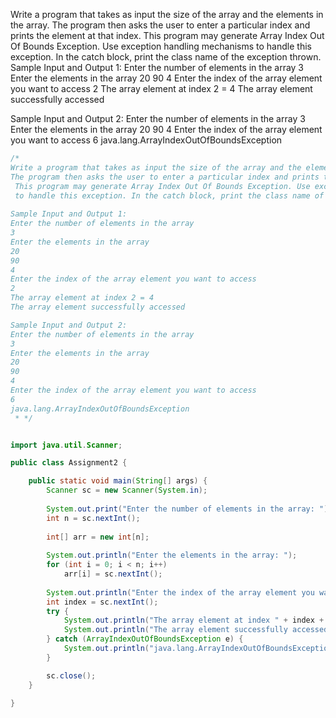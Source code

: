 Write a program that takes as input the size of the array and the elements in the array. The program then asks the user to enter a particular index and prints the element at that index. This program may generate Array Index Out Of Bounds Exception. Use exception handling mechanisms to handle this exception. In the catch block, print the class name of the exception thrown. Sample Input and Output 1: Enter the number of elements in the array 3 Enter the elements in the array 20 90 4 Enter the index of the array element you want to access 2 The array element at index 2 = 4 The array element successfully accessed

Sample Input and Output 2: Enter the number of elements in the array 3 Enter the elements in the array 20 90 4 Enter the index of the array element you want to access 6 java.lang.ArrayIndexOutOfBoundsException

```java
/*
Write a program that takes as input the size of the array and the elements in the array. 
The program then asks the user to enter a particular index and prints the element at that index.
 This program may generate Array Index Out Of Bounds Exception. Use exception handling mechanisms 
 to handle this exception. In the catch block, print the class name of the exception thrown.
 
Sample Input and Output 1:
Enter the number of elements in the array
3
Enter the elements in the array
20
90
4
Enter the index of the array element you want to access
2
The array element at index 2 = 4
The array element successfully accessed

Sample Input and Output 2:
Enter the number of elements in the array
3
Enter the elements in the array
20
90
4
Enter the index of the array element you want to access
6
java.lang.ArrayIndexOutOfBoundsException
 * */


import java.util.Scanner;

public class Assignment2 {

	public static void main(String[] args) {
		Scanner sc = new Scanner(System.in);
		
		System.out.print("Enter the number of elements in the array: ");
		int n = sc.nextInt();
		
		int[] arr = new int[n];
		
		System.out.println("Enter the elements in the array: ");
		for (int i = 0; i < n; i++)
			arr[i] = sc.nextInt();
		
		System.out.println("Enter the index of the array element you want to access");
		int index = sc.nextInt();
		try {
			System.out.println("The array element at index " + index + " = " + arr[index]);
			System.out.println("The array element successfully accessed");
		} catch (ArrayIndexOutOfBoundsException e) {
			System.out.println("java.lang.ArrayIndexOutOfBoundsException");
		}

		sc.close();
	}

}
```